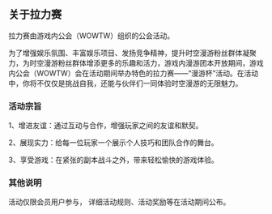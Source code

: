 ## 关于拉力赛

拉力赛由游戏内公会（WOWTW）组织的公会活动。

为了增强娱乐氛围、丰富娱乐项目、发扬竞争精神，提升时空漫游粉丝群体凝聚力，为时空漫游粉丝群体增添更多的乐趣和活力，游戏内漫游团本开放期间，游戏内公会（WOWTW）会在活动期间举办特色的拉力赛——“漫游杯”活动。在活动中，你将不仅仅是挑战自我，还能与伙伴们一同体验时空漫游的无限魅力。

### 活动宗旨

1、增进友谊：通过互动与合作，增强玩家之间的友谊和默契。

2、展现实力：给每一位玩家一个展示个人技巧和团队合作的舞台。

3、享受游戏：在紧张的副本战斗之外，带来轻松愉快的游戏体验。

### 其他说明

活动仅限会员用户参与， 详细活动规则、活动奖励等在活动期间公布。